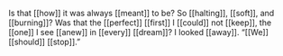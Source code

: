 Is that [[how]] it was always [[meant]] to be? So [[halting]], [[soft]], and [[burning]]? Was that the [[perfect]] [[first]] I [[could]] not [[keep]], the [[one]] I see [[anew]] in [[every]] [[dream]]? I looked [[away]]. “[[We]] [[should]] [[stop]].”
  

  

  

  

  



  
